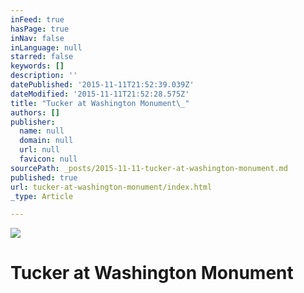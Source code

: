 ```yaml
---
inFeed: true
hasPage: true
inNav: false
inLanguage: null
starred: false
keywords: []
description: ''
datePublished: '2015-11-11T21:52:39.039Z'
dateModified: '2015-11-11T21:52:28.575Z'
title: "Tucker at Washington Monument\_"
authors: []
publisher:
  name: null
  domain: null
  url: null
  favicon: null
sourcePath: _posts/2015-11-11-tucker-at-washington-monument.md
published: true
url: tucker-at-washington-monument/index.html
_type: Article

---
```

![](https://the-grid-user-content.s3-us-west-2.amazonaws.com/5d55e6f6-5196-420e-8113-5da3df616334.JPG)

# Tucker at Washington Monument